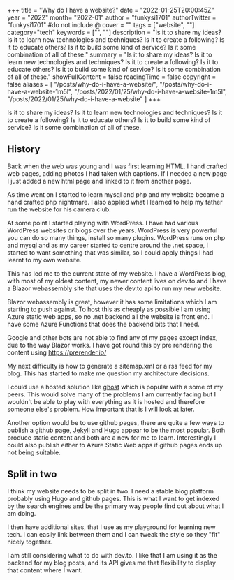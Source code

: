 +++
title = "Why do I have a website?"
date = "2022-01-25T20:00:45Z"
year = "2022"
month= "2022-01"
author = "funkysi1701"
authorTwitter = "funkysi1701" #do not include @
cover = ""
tags = ["website", ""]
category="tech"
keywords = ["", ""]
description = "Is it to share my ideas? Is it to learn new technologies and techniques? Is it to create a following? Is it to educate others? Is it to build some kind of service? Is it some combination of all of these."
summary = "Is it to share my ideas? Is it to learn new technologies and techniques? Is it to create a following? Is it to educate others? Is it to build some kind of service? Is it some combination of all of these."
showFullContent = false
readingTime = false
copyright = false
aliases = [
    "/posts/why-do-i-have-a-website/",
    "/posts/why-do-i-have-a-website-1m5l",
    "/posts/2022/01/25/why-do-i-have-a-website-1m5l",
    "/posts/2022/01/25/why-do-i-have-a-website"
]
+++

Is it to share my ideas? Is it to learn new technologies and techniques? Is it to create a following? Is it to educate others? Is it to build some kind of service? Is it some combination of all of these.

## History 

Back when the web was young and I was first learning HTML.  I hand crafted web pages, adding photos I had taken with captions. If I needed a new page I just added a new html page and linked to it from another page.

As time went on I started to learn mysql and php and my website became a hand crafted php nightmare. I also applied what I learned to help my father run the website for his camera club.

At some point I started playing with WordPress. I have had various WordPress websites or blogs over the years. WordPress is very powerful you can do so many things, install so many plugins. WordPress runs on php and mysql and as my career started to centre around the .net space, I started to want something that was similar, so I could apply things I had learnt to my own website. 

This has led me to the current state of my website. I have a WordPress blog, with most of my oldest content, my newer content lives on dev.to and I have a Blazor webassembly site that uses the dev.to api to run my new website.

Blazor webassembly is great, however it has some limitations which I am starting to push against. To host this as cheaply as possible I am using Azure static web apps, so no .net backend all the website is front end. I have some Azure Functions that does the backend bits that I need.

Google and other bots are not able to find any of my pages except index, due to the way Blazor works. I have got round this by pre rendering the content using https://prerender.io/ 

My next difficulty is how to generate a sitemap.xml or a rss feed for my blog. This has started to make me question my architecture decisions.

I could use a hosted solution like [ghost](https://ghost.org/) which is popular with a some of my peers. This would solve many of the problems I am currently facing but I wouldn't be able to play with everything as it is hosted and therefore someone else's problem. How important that is I will look at later.

Another option would be to use github pages, there are quite a few ways to publish a github page, [Jekyll](https://jekyllrb.com/) and [Hugo](https://gohugo.io/) appear to be the most popular. Both produce static content and both are a new for me to learn. Interestingly I could also publish either to Azure Static Web apps if github pages ends up not being suitable.

## Split in two

I think my website needs to be split in two. I need a stable blog platform probably using Hugo and github pages. This is what I want to get indexed by the search engines and be the primary way people find out about what I am doing.

I then have additional sites, that I use as my playground for learning new tech. I can easily link between them and I can tweak the style so they "fit" nicely together.

I am still considering what to do with dev.to. I like that I am using it as the backend for my blog posts, and its API gives me that flexibility to display that content where I want.